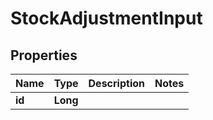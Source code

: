 
# StockAdjustmentInput

## Properties
Name | Type | Description | Notes
------------ | ------------- | ------------- | -------------
**id** | **Long** |  | 



